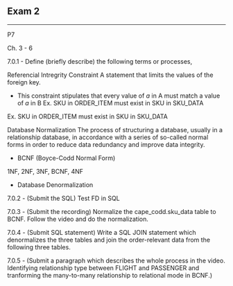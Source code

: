 ## Exam 2
---

P7

Ch. 3 - 6

7.0.1 - Define (briefly describe) the following terms or processes,

Referencial Intregrity Constraint
A statement that limits the values of the foreign key.
- This constraint stipulates that every value of *a* in A must match a value of *a* in B
Ex. SKU in ORDER_ITEM must exist in SKU in SKU_DATA

Ex. SKU in ORDER_ITEM must exist in SKU in SKU_DATA

Database Normalization
The process of structuring a database, usually in a relationship database, in accordance with a series of so-called normal forms in order to reduce data redundancy  and improve data integrity.
  

- BCNF (Boyce-Codd Normal Form)

1NF, 2NF, 3NF, BCNF, 4NF

- Database Denormalization

7.0.2 - (Submit the SQL) Test FD in SQL



7.0.3 - (Submit the recording) Normalize the cape_codd.sku_data table to BCNF. Follow the video and do the normalization.

7.0.4 - (Submit SQL statement) Write a SQL JOIN statement which denormalizes the three tables and join the order-relevant data from the following three tables.

7.0.5 - (Submit a paragraph which describes the whole process in the video. Identifying relationship type between FLIGHT and PASSENGER and tranforming the many-to-many relationship to relational mode in BCNF.)
